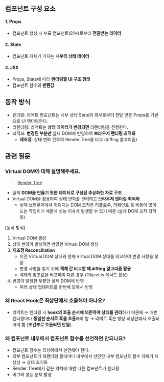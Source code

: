 ## 컴포넌트 구성 요소
#### 1. Props
- 컴포넌트 생성 시 부모 컴포넌트(외부)로부터 **전달받는 데이터**
#### 2. State
- 컴포넌트 자체가 가지는 **내부의 상태 데이터**
#### 3. JSX
- Props, State에 따라 **렌더링할 UI 구조 형태**
- 컴포넌트 함수의 **반환값**

## 동작 방식
- 렌더링: 리액트 컴포넌트는 내부 상태 State와 외부로부터 전달 받은 Props를 기반으로 UI 렌더링한다.
- 리렌더링: 리액트는 **상태 데이터가 변경되면** 리렌더링을 진행한다.
- 최적화: **변경된 부분만** 실제 DOM에 반영하여 **브라우저 렌더링 최적화**
	- **재조정**: 상태 변화 전후의 Render Tree를 비교 (diffing 알고리즘)

## 관련 질문
### Virtual DOM에 대해 설명해주세요.
> [Render Tree]()

- 실제 **DOM을 만들기 위한 데이터로 구성된 추상화한 자료 구조**
- Virtual DOM을 활용하여 상태 변화를 관리하고 **브라우저 렌더링 최적화**
	- 실제 브라우저에서 이뤄지는 DOM 조작은 리플로우, 리페인트 등 비용이 많이 드는 작업이기 때문에 성능 이슈가 발생할 수 있기 때문 (실제 DOM 조작 최적화)

[동작 방식]
1. Virtual DOM 생성
2. 상태 변경이 발생하면 반영한 Virtual DOM 생성
3. **재조정 Reconciliation**
	- 이전 Virtual DOM 상태와 현재 Virtual DOM 상태를 비교하여 변경 사항을 찾음
	- 변경 사항을 찾기 위해 **객체 간 비교할 때 diffing 알고리즘 활용**
	- 객체의 참조값을 비교하여 다른 경우 (Object.is 메서드 활용)
4. 변경이 발생한 부분만 실제 DOM에 반영
	- 여러 상태 업데이트를 한번에 모아서 반영

### 왜 React Hook은 최상단에서 호출해야 하나요?
- 리액트는 렌더링 시 **hook의 호출 순서에 의존하여 상태를 관리**하기 때문에
	→ 매번 렌더링마다 **동일한 순서로 훅을 호출**해야 함
	→ 리액트 훅은 항상 최상단에서 호출되어야 함 (**조건부로 호출되면 안됨**)

### 왜 컴포넌트 내부에서 컴포넌트 함수를 선언하면 안되나요?
- 컴포넌트 함수는 최상위에서 선언해야 한다.
- 외부 컴포넌트가 재렌더링 될때마다 내부에서 선언한 내부 컴포넌트 함수 자체가 재생성 → 상태 초기화
- Render Tree에서 같은 위치에 매번 다른 컴포넌트가 렌더링
- 버그와 성능 문제 발생